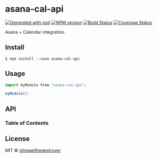 # asana-cal-api

[![Generated with nod](https://img.shields.io/badge/generator-nod-2196F3.svg?style=flat-square)](https://github.com/diegohaz/nod)
[![NPM version](https://img.shields.io/npm/v/asana-cal-api.svg?style=flat-square)](https://npmjs.org/package/asana-cal-api)
[![Build Status](https://img.shields.io/travis/git@github.com:CTRLLA/asana-cal.git/master.svg?style=flat-square)](https://travis-ci.org/git@github.com:CTRLLA/asana-cal.git) [![Coverage Status](https://img.shields.io/codecov/c/github/git@github.com:CTRLLA/asana-cal.git/master.svg?style=flat-square)](https://codecov.io/gh/git@github.com:CTRLLA/asana-cal.git/branch/master)

Asana + Calendar integration.

## Install

    $ npm install --save asana-cal-api

## Usage

```js
import myModule from "asana-cal-api";

myModule();
```

## API

<!-- Generated by documentation.js. Update this documentation by updating the source code. -->

### Table of Contents

## License

MIT © [ishmaelthedestroyer](https://ctrl.la)
